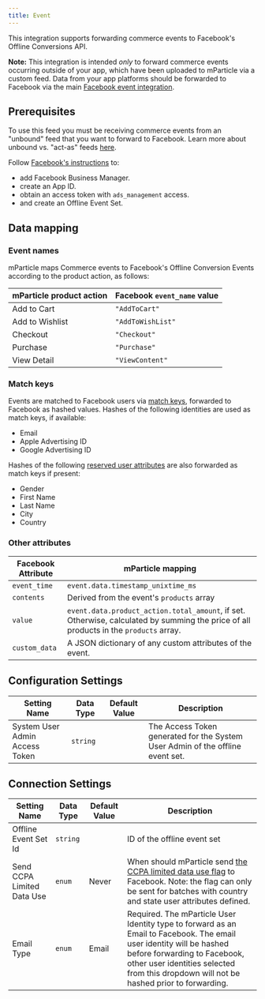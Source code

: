 ```yaml
---
title: Event
---
```


This integration supports forwarding commerce events to Facebook's Offline Conversions API.

**Note:** This integration is intended _only_ to forward commerce events occurring outside of your app, which have been uploaded to mParticle via a custom feed. Data from your app platforms should be forwarded to Facebook via the main [Facebook event integration](/integrations/facebook/event/).

## Prerequisites

To use this feed you must be receiving commerce events from an "unbound" feed that you want to forward to Facebook. Learn more about unbound vs. "act-as" feeds [here](/guides/feeds/#forwarding-data-from-feeds).

Follow [Facebook's instructions](https://developers.facebook.com/docs/marketing-api/offline-conversions/v3.2) to:
* add Facebook Business Manager.
* create an App ID.
* obtain an access token with `ads_management` access.
* and create an Offline Event Set.

## Data mapping

### Event names

mParticle maps Commerce events to Facebook's Offline Conversion Events according to the product action, as follows:

| mParticle product action | Facebook `event_name` value |
|  ----------------------  | --------------------- |
| Add to Cart | `"AddToCart"` |
| Add to Wishlist | `"AddToWishList"` |
| Checkout | `"Checkout"` |
| Purchase | `"Purchase"` |
| View Detail | `"ViewContent"` |

### Match keys

Events are matched to Facebook users via [match keys](https://developers.facebook.com/docs/marketing-api/offline-conversions/v3.2#match-keys), forwarded to Facebook as hashed values. Hashes of the following identities are used as match keys, if available:

* Email
* Apple Advertising ID
* Google Advertising ID

Hashes of the following [reserved user attributes](/developers/server/json-reference/#user_attributes) are also forwarded as match keys if present:

* Gender
* First Name
* Last Name
* City
* Country

### Other attributes

| Facebook Attribute | mParticle mapping |
| ------------------ | ----------------- |
| `event_time` | `event.data.timestamp_unixtime_ms` |
| `contents` | Derived from the event's `products` array |
| `value` | `event.data.product_action.total_amount`, if set. Otherwise, calculated by summing the price of all products in the `products` array. |
| `custom_data` | A JSON dictionary of any custom attributes of the event. |

## Configuration Settings

| Setting Name| Data Type | Default Value | Description |
|---|---|---|---|
| System User Admin Access Token | `string` | | The Access Token generated for the System User Admin of the offline event set.

## Connection Settings

| Setting Name| Data Type | Default Value | Description |
|---|---|---|---|
| Offline Event Set Id | `string` | <unset> | ID of the offline event set |
| Send CCPA Limited Data Use | `enum` | Never | When should mParticle send [the CCPA limited data use flag](https://developers.facebook.com/docs/marketing-apis/data-processing-options) to Facebook. Note: the flag can only be sent for batches with country and state user attributes defined. |
| Email Type      | `enum`      | Email | Required. The mParticle User Identity type to forward as an Email to Facebook. The email user identity will be hashed before forwarding to Facebook, other user identities selected from this dropdown will not be hashed prior to forwarding.                                                                      |
